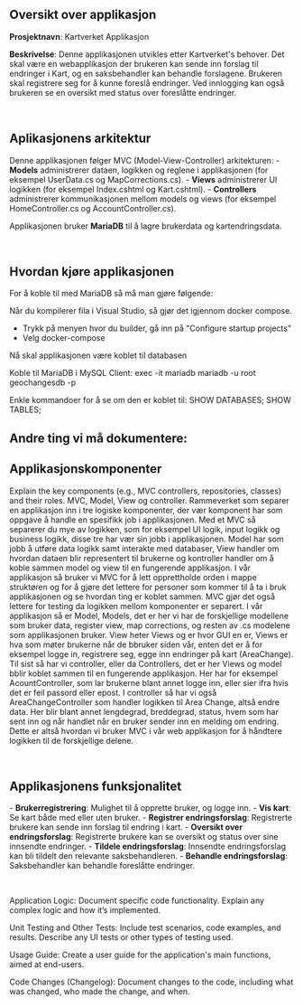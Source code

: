 <h2>Oversikt over applikasjon</h2>
<p><strong>Prosjektnavn</strong>: Kartverket Applikasjon</strong></p>

<p><strong>Beskrivelse</strong>: Denne applikasjonen utvikles etter Kartverket's behover. Det skal være en webapplikasjon der brukeren kan sende inn forslag til endringer i Kart, og en saksbehandler kan behandle forslagene. Brukeren skal registrere seg for å kunne foreslå endringer. Ved innlogging kan også brukeren se en oversikt med status over foreslåtte endringer.</p>
<br>
 
<h2>Aplikasjonens arkitektur</h2>
<p>Denne applikasjonen følger MVC (Model-View-Controller) arkitekturen:
- <strong>Models</strong> administrerer dataen, logikken og reglene i applikasjonen (for eksempel UserData.cs og MapCorrections.cs).
- <strong>Views</strong> administrerer UI logikken (for eksempel Index.cshtml og Kart.cshtml).
- <strong>Controllers</strong> administrerer kommunikasjonen mellom models og views (for eksempel HomeController.cs og AccountController.cs).

Applikasjonen bruker <strong>MariaDB</strong> til å lagre brukerdata og kartendringsdata.</p>
<br>

<h2>Hvordan kjøre applikasjonen</h2>
For å koble til med MariaDB så må man gjøre følgende:

Når du kompilerer fila i Visual Studio, så gjør det igjennom docker compose. 
 - Trykk på menyen hvor du builder, gå inn på "Configure startup projects"
 - Velg docker-compose

Nå skal applikasjonen være koblet til databasen


Koble til MariaDB i MySQL Client:
exec -it mariadb mariadb -u root geochangesdb -p

Enkle kommandoer for å se om den er koblet til: 
SHOW DATABASES;
SHOW TABLES;
<br>

<h2>Andre ting vi må dokumentere:</h2>

<h2>Applikasjonskomponenter</h2>
<p>Explain the key components (e.g., MVC controllers, repositories, classes) and their roles.
MVC, Model, View og controller. Rammeverket som separer en applikasjon inn i tre logiske komponenter, der vær komponent har som oppgave å handle en spesifikk job i applikasjonen. Med et MVC så separerer du mye av logikken, som for eksempel UI logik, input logikk og business logikk, disse tre har vær sin jobb i applikasjonen. 
Model har som jobb å utføre data logikk samt interakte med databaser, View handler om hvordan dataen blir representert til brukerne og kontroller handler om å koble sammen model og view til en fungerende applikasjon. 
I vår applikasjon så bruker vi MVC for å lett opprettholde orden i mappe struktøren og for å gjøre det lettere for personer som kommer til å ta i bruk applikasjonen og se hvordan ting er koblet sammen. MVC gjør det også lettere for testing da logikken mellom komponenter er separert. 
I vår applikasjon så er Model, Models, det er her vi har de forskjellige modellene som bruker data, register view, map corrections, og resten av .cs modelene som applikasjonen bruker. View heter Views og er hvor GUI en er, Views er hva som møter brukerne når de bbruker siden vår, enten det er å for eksempel logge in, registrere seg, egge inn endringer på kart (AreaChange). Til sist så har vi controller, eller da Controllers, det er her Views og model bblir koblet sammen til en fungerende applikasjon. Her har for eksempel AcountController, som lar brukerne blant annet logge inn, eller sier ifra hvis det er feil passord eller epost. I controller så har vi også AreaChangeController som handler logikken til Area Change, altså endre data. Her blir blant annet lengdegrad, breddegrad, status, hvem som har sent inn og når handlet når en bruker sender inn en melding om endring. 
Dette er altså hvordan vi bruker MVC i vår web applikasjon for å håndtere logikken til de forskjellige delene.</p>
<br>

<h2>Applikasjonens funksjonalitet</h2>
<p>- <strong>Brukerregistrering</strong>: Mulighet til å opprette bruker, og logge inn.
- <strong>Vis kart</strong>: Se kart både med eller uten bruker.
- <strong>Registrer endringsforslag</strong>: Registrerte brukere kan sende inn forslag til endring i kart.
- <strong>Oversikt over endringsforslag</strong>: Registrerte brukere kan se oversikt og status over sine innsendte endringer.
- <strong>Tildele endringsforslag</strong>: Innsendte endringsforslag kan bli tildelt den relevante saksbehandleren.
- <strong>Behandle endringsforslag</strong>: Saksbehandler kan behandle foreslåtte endringer.</p>
<br>

Application Logic: Document specific code functionality. Explain any complex logic and how it’s implemented.

Unit Testing and Other Tests: Include test scenarios, code examples, and results. Describe any UI tests or other types of testing used.

Usage Guide: Create a user guide for the application's main functions, aimed at end-users.

Code Changes (Changelog): Document changes to the code, including what was changed, who made the change, and when.
